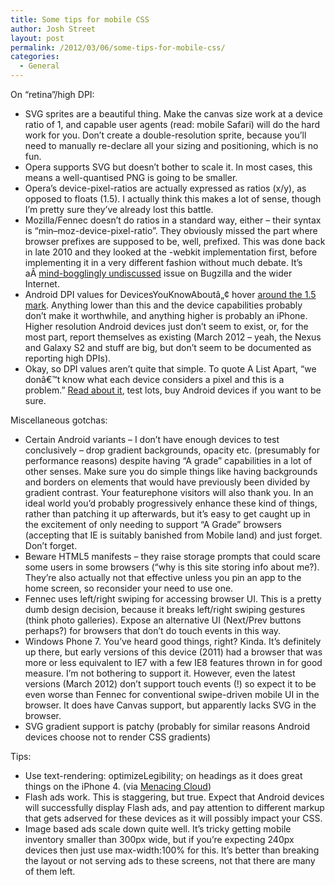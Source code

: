 ```yaml
---
title: Some tips for mobile CSS
author: Josh Street
layout: post
permalink: /2012/03/06/some-tips-for-mobile-css/
categories:
  - General
---
```

On &#8220;retina&#8221;/high DPI:

*   SVG sprites are a beautiful thing. Make the canvas size work at a device ratio of 1, and capable user agents (read: mobile Safari) will do the hard work for you. Don&#8217;t create a double-resolution sprite, because you&#8217;ll need to manually re-declare all your sizing and positioning, which is no fun.
*   Opera supports SVG but doesn&#8217;t bother to scale it. In most cases, this means a well-quantised PNG is going to be smaller.
*   Opera&#8217;s device-pixel-ratios are actually expressed as ratios (x/y), as opposed to floats (1.5). I actually think this makes a lot of sense, though I&#8217;m pretty sure they&#8217;ve already lost this battle.
*   Mozilla/Fennec doesn&#8217;t do ratios in a standard way, either &#8211; their syntax is &#8220;min&#8211;moz-device-pixel-ratio&#8221;. They obviously missed the part where browser prefixes are supposed to be, well, prefixed. This was done back in late 2010 and they looked at the -webkit implementation first, before implementing it in a very different fashion without much debate. It&#8217;s aÂ [mind-bogglingly undiscussed][1] issue on Bugzilla and the wider Internet.
*   Android DPI values for DevicesYouKnowAboutâ„¢ hover [around the 1.5 mark][2]. Anything lower than this and the device capabilities probably don&#8217;t make it worthwhile, and anything higher is probably an iPhone. Higher resolution Android devices just don&#8217;t seem to exist, or, for the most part, report themselves as existing (March 2012 &#8211; yeah, the Nexus and Galaxy S2 and stuff are big, but don&#8217;t seem to be documented as reporting high DPIs).
*   Okay, so DPI values aren&#8217;t quite that simple. To quote A List Apart, &#8220;we donâ€™t know what each device considers a pixel and this is a problem.&#8221; [Read about it][3], test lots, buy Android devices if you want to be sure.

Miscellaneous gotchas:

*   Certain Android variants &#8211; I don&#8217;t have enough devices to test conclusively &#8211; drop gradient backgrounds, opacity etc. (presumably for performance reasons) despite having &#8220;A grade&#8221; capabilities in a lot of other senses. Make sure you do simple things like having backgrounds and borders on elements that would have previously been divided by gradient contrast. Your featurephone visitors will also thank you. In an ideal world you&#8217;d probably progressively enhance these kind of things, rather than patching it up afterwards, but it&#8217;s easy to get caught up in the excitement of only needing to support &#8220;A Grade&#8221; browsers (accepting that IE is suitably banished from Mobile land) and just forget. Don&#8217;t forget.
*   Beware HTML5 manifests &#8211; they raise storage prompts that could scare some users in some browsers (&#8220;why is this site storing info about me?). They&#8217;re also actually not that effective unless you pin an app to the home screen, so reconsider your need to use one.
*   Fennec uses left/right swiping for accessing browser UI. This is a pretty dumb design decision, because it breaks left/right swiping gestures (think photo galleries). Expose an alternative UI (Next/Prev buttons perhaps?) for browsers that don&#8217;t do touch events in this way.
*   Windows Phone 7. You&#8217;ve heard good things, right? Kinda. It&#8217;s definitely up there, but early versions of this device (2011) had a browser that was more or less equivalent to IE7 with a few IE8 features thrown in for good measure. I&#8217;m not bothering to support it. However, even the latest versions (March 2012) don&#8217;t support touch events (!) so expect it to be even worse than Fennec for conventional swipe-driven mobile UI in the browser. It does have Canvas support, but apparently lacks SVG in the browser.
*   SVG gradient support is patchy (probably for similar reasons Android devices choose not to render CSS gradients)

Tips:

*   Use text-rendering: optimizeLegibility; on headings as it does great things on the iPhone 4. (via [Menacing Cloud][4])
*   Flash ads work. This is staggering, but true. Expect that Android devices will successfully display Flash ads, and pay attention to different markup that gets adserved for these devices as it will possibly impact your CSS.
*   Image based ads scale down quite well. It&#8217;s tricky getting mobile inventory smaller than 300px wide, but if you&#8217;re expecting 240px devices then just use max-width:100% for this. It&#8217;s better than breaking the layout or not serving ads to these screens, not that there are many of them left.

 [1]: http://www.google.com/search?hl=en&q=%22min--moz-device-pixel-ratio%22+%22-moz-min-device-pixel-ratio%22
 [2]: www.alistapart.com/articles/a-pixel-identity-crisis/
 [3]: http://www.alistapart.com/articles/a-pixel-identity-crisis/
 [4]: http://menacingcloud.com/?c=highPixelDensityDisplays